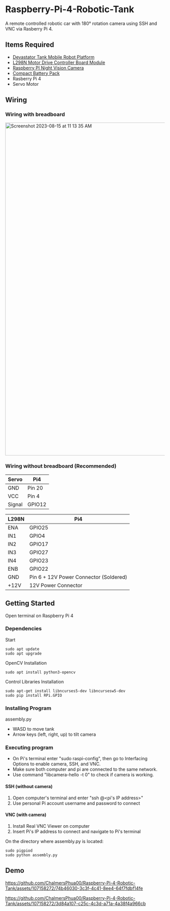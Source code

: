 # Raspberry-Pi-4-Robotic-Tank
A remote controlled robotic car with 180° rotation camera using SSH and VNC via Rasberry Pi 4.

## Items Required
* [Devastator Tank Mobile Robot Platform](https://www.amazon.com/dp/B014L1CF1K/ref=twister_B07YKSF8N7?_encoding=UTF8&th=1)
* [L298N Motor Drive Controller Board Module](https://www.amazon.com/Qunqi-Controller-Module-Stepper-Arduino/dp/B014KMHSW6/ref=asc_df_B014KMHSW6/?tag=hyprod-20&linkCode=df0&hvadid=167139094796&hvpos=&hvnetw=g&hvrand=8299905979766944063&hvpone=&hvptwo=&hvqmt=&hvdev=c&hvdvcmdl=&hvlocint=&hvlocphy=9021712&hvtargid=pla-306436938191&psc=1)
* [Raspberry PI Night Vision Camera](https://www.amazon.com/Raspberry-Camera-Webcam-OV5647-Adjustment/dp/B08QFM8TVV/ref=sr_1_1?crid=1AK0GBTKWLG6K&keywords=night+vision+camera+raspberry+pi&qid=1692113148&s=financial&sprefix=night+vision+camera+ras%2Cfinancial%2C99&sr=1-1)
* [Compact Battery Pack](https://www.amazon.com/EnergyQC-Portable-Ultra-Compact-Compatible-More-Black/dp/B0B12721V3/ref=sr_1_15?hvadid=174280170623&hvdev=c&hvlocphy=9021712&hvnetw=g&hvqmt=e&hvrand=5657593413140322175&hvtargid=kwd-1670787748&hydadcr=24659_9648993&keywords=usb%2Bbattery%2Bpack&qid=1691595030&sr=8-15&th=1)
* Rasberry Pi 4
* Servo Motor

## Wiring
### Wiring with breadboard
<img width="1049" alt="Screenshot 2023-08-15 at 11 13 35 AM" src="https://github.com/ChalmersPhua00/Raspberry-Pi-4-Robotic-Tank/assets/107158272/210f5ba8-1a1e-4f4a-b8df-810a26f585cf">

### Wiring without breadboard (Recommended)
| Servo  | Pi4 |
| ------------- | ------------- |
| GND  | Pin 20 |
| VCC  | Pin 4 |
| Signal  | GPIO12 |

| L298N  | Pi4 |
| ------------- | ------------- |
| ENA  | GPIO25 |
| IN1  | GPIO4 |
| IN2  | GPIO17 |
| IN3  | GPIO27 |
| IN4  | GPIO23 |
| ENB  | GPIO22 |
| GND  | Pin 6 + 12V Power Connector (Soldered) |
| +12V  | 12V Power Connector |

## Getting Started
Open terminal on Raspberry Pi 4

### Dependencies
Start
```
sudo apt update
sudo apt upgrade
```
OpenCV Installation
```
sudo apt install python3-opencv
```
Control Libraries Installation
```
sudo apt-get install libncurses5-dev libncursesw5-dev
sudo pip install RPi.GPIO
```

### Installing Program
assembly.py
* WASD to move tank
* Arrow keys (left, right, up) to tilt camera

### Executing program
* On Pi's terminal enter "sudo raspi-config", then go to Interfacing Options to enable camera, SSH, and VNC.
* Make sure both computer and pi are connected to the same network.
* Use command "libcamera-hello -t 0" to check if camera is working.

#### SSH (without camera)
1. Open computer's terminal and enter "ssh <username>@<pi's IP address>"
2. Use personal Pi account username and password to connect

#### VNC (with camera)
1. Install Real VNC Viewer on computer
2. Insert Pi's IP address to connect and navigate to Pi's terminal

On the directory where assembly.py is located:
```
sudo pigpiod
sudo python assembly.py
```

## Demo
https://github.com/ChalmersPhua00/Raspberry-Pi-4-Robotic-Tank/assets/107158272/74b46030-3c3f-4c41-8ee4-64f7fdbf14fe

https://github.com/ChalmersPhua00/Raspberry-Pi-4-Robotic-Tank/assets/107158272/3d84a107-c25c-4c3d-a71a-4a38f4a966cb
